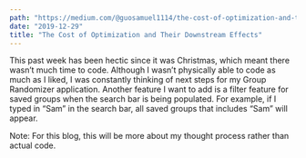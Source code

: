 ```yaml
---
path: "https://medium.com/@guosamuel1114/the-cost-of-optimization-and-their-downstream-effects-de7fcb17875b"
date: "2019-12-29"
title: "The Cost of Optimization and Their Downstream Effects"
---
```


This past week has been hectic since it was Christmas, which meant there wasn’t much time to code. Although I wasn’t physically able to code as much as I liked, I was constantly thinking of next steps for my Group Randomizer application. Another feature I want to add is a filter feature for saved groups when the search bar is being populated. For example, if I typed in “Sam” in the search bar, all saved groups that includes “Sam” will appear.

Note: For this blog, this will be more about my thought process rather than actual code.
